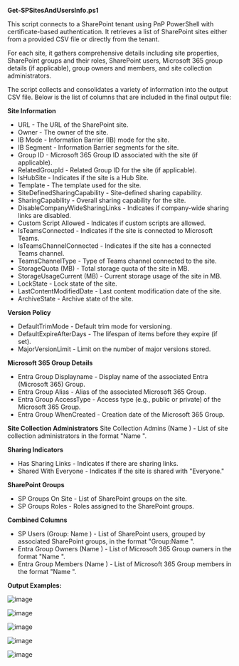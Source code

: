 

**Get-SPSitesAndUsersInfo.ps1**

This script connects to a SharePoint tenant using PnP PowerShell with certificate-based authentication.  It retrieves a list of SharePoint sites either from a provided CSV file or directly from the tenant. 

For each site, it gathers comprehensive details including site properties, SharePoint groups and their roles, SharePoint users, Microsoft 365 group details (if applicable), group owners and members, and site collection administrators. 

The script collects and consolidates a variety of information into the output CSV file. Below is the list of columns that are included in the final output file:

**Site Information**
- URL - The URL of the SharePoint site.
- Owner - The owner of the site.
- IB Mode - Information Barrier (IB) mode for the site.
- IB Segment - Information Barrier segments for the site.
- Group ID - Microsoft 365 Group ID associated with the site (if applicable).
- RelatedGroupId - Related Group ID for the site (if applicable).
- IsHubSite - Indicates if the site is a Hub Site.
- Template - The template used for the site.
- SiteDefinedSharingCapability - Site-defined sharing capability.
- SharingCapability - Overall sharing capability for the site.
- DisableCompanyWideSharingLinks - Indicates if company-wide sharing links are disabled.
- Custom Script Allowed - Indicates if custom scripts are allowed.
- IsTeamsConnected - Indicates if the site is connected to Microsoft Teams.
- IsTeamsChannelConnected - Indicates if the site has a connected Teams channel.
- TeamsChannelType - Type of Teams channel connected to the site.
- StorageQuota (MB) - Total storage quota of the site in MB.
- StorageUsageCurrent (MB) - Current storage usage of the site in MB.
- LockState - Lock state of the site.
- LastContentModifiedDate - Last content modification date of the site.
- ArchiveState - Archive state of the site.

**Version Policy**
- DefaultTrimMode - Default trim mode for versioning.
- DefaultExpireAfterDays - The lifespan of items before they expire (if set).
- MajorVersionLimit - Limit on the number of major versions stored.

**Microsoft 365 Group Details**
- Entra Group Displayname - Display name of the associated Entra (Microsoft 365) Group.
- Entra Group Alias - Alias of the associated Microsoft 365 Group.
- Entra Group AccessType - Access type (e.g., public or private) of the Microsoft 365 Group.
- Entra Group WhenCreated - Creation date of the Microsoft 365 Group.

**Site Collection Administrators**
Site Collection Admins (Name <Email>) - List of site collection administrators in the format "Name <Email>".

**Sharing Indicators**
- Has Sharing Links - Indicates if there are sharing links.
- Shared With Everyone - Indicates if the site is shared with "Everyone."

**SharePoint Groups**
- SP Groups On Site - List of SharePoint groups on the site.
- SP Groups Roles - Roles assigned to the SharePoint groups.

**Combined Columns**
- SP Users (Group: Name <Email>) - List of SharePoint users, grouped by associated SharePoint groups, in the format "Group:Name <Email>".
- Entra Group Owners (Name <Email>) - List of Microsoft 365 Group owners in the format "Name <Email>".
- Entra Group Members (Name <Email>) - List of Microsoft 365 Group members in the format "Name <Email>".

  
**Output Examples:**

![image](https://github.com/user-attachments/assets/de35fea2-496f-4831-bb1f-a626808e6269)

![image](https://github.com/user-attachments/assets/80fc90c2-dab6-4f39-8866-6377ff2894e4)

![image](https://github.com/user-attachments/assets/d643448d-8bbc-4ec5-85cb-de08301332e5)

![image](https://github.com/user-attachments/assets/9dccd5f1-1977-4e16-b1b4-e305153a9560)

![image](https://github.com/user-attachments/assets/1b04cdd8-f14b-4011-ad20-7c794a175412)

